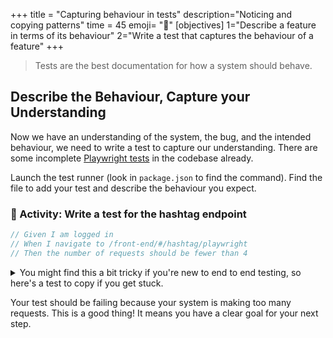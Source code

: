 +++
title = "Capturing behaviour in tests"
description="Noticing and copying patterns"
time = 45
emoji= "🧪"
[objectives]
    1="Describe a feature in terms of its behaviour"
    2="Write a test that captures the behaviour of a feature"
+++

> Tests are the best documentation for how a system should behave.

## Describe the Behaviour, Capture your Understanding

Now we have an understanding of the system, the bug, and the intended behaviour, we need to write a test to capture our understanding. There are some incomplete [Playwright tests](https://playwright.dev/docs/writing-tests) in the codebase already.

Launch the test runner (look in `package.json` to find the command). Find the file to add your test and describe the behaviour you expect.

### 📝 Activity: Write a test for the hashtag endpoint

```js
// Given I am logged in
// When I navigate to /front-end/#/hashtag/playwright
// Then the number of requests should be fewer than 4
```

<details>
<summary>You might find this a bit tricky if you're new to end to end testing, so here's a test to copy if you get stuck.</summary>

```js
test("should not make infinite hashtag endpoint requests", async ({ page }) => {
  // ====== ARRANGE
  // Track all requests to the hashtag endpoint
  const requests = [];
  page.on("request", (request) => {
    if (request.url().includes("/hashtag/playwright")) {
      requests.push(request);
    }
  });

  // ====== ACT
  // Given I am logged in
  await loginAsSample(page);

  // When I navigate to the hashtag
  await page.goto("/front-end/#/hashtag/playwright");
  // And I wait a reasonable time for any additional requests
  await page.waitForTimeout(200);

  //====== ASSERT
  // Then the number of requests should be fewer than 4
  expect(requests.length).toBeLessThan(4);
});
```

</details>

Your test should be failing because your system is making too many requests. This is a good thing! It means you have a clear goal for your next step.
